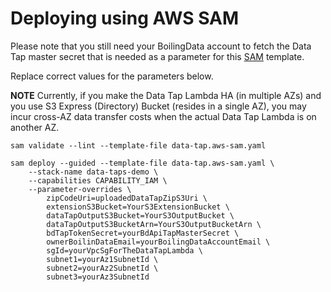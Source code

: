 # Deploying using AWS SAM

Please note that you still need your BoilingData account to fetch the Data Tap master secret that is needed as a parameter for this [SAM](https://docs.aws.amazon.com/serverless-application-model/latest/developerguide/install-sam-cli.html#install-sam-cli-instructions) template.

Replace correct values for the parameters below.

**NOTE** Currently, if you make the Data Tap Lambda HA (in multiple AZs) and you use S3 Express (Directory) Bucket (resides in a single AZ), you may incur cross-AZ data transfer costs when the actual Data Tap Lambda is on another AZ.

```shell
sam validate --lint --template-file data-tap.aws-sam.yaml

sam deploy --guided --template-file data-tap.aws-sam.yaml \
    --stack-name data-taps-demo \
    --capabilities CAPABILITY_IAM \
    --parameter-overrides \
        zipCodeUri=uploadedDataTapZipS3Uri \
        extensionS3Bucket=YourS3ExtensionBucket \
        dataTapOutputS3Bucket=YourS3OutputBucket \
        dataTapOutputS3BucketArn=YourS3OutputBucketArn \
        bdTapTokenSecret=yourBdApiTapMasterSecret \
        ownerBoilinDataEmail=yourBoilingDataAccountEmail \
        sgId=yourVpcSgForTheDataTapLambda \
        subnet1=yourAz1SubnetId \
        subnet2=yourAz2SubnetId \
        subnet3=yourAz3SubnetId
```
